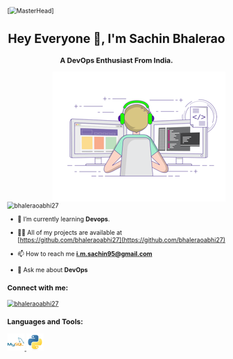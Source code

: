 [![MasterHead](https://grad.uwo.ca/img/programs/mda_Banner.jpg)]
<h1 align="center">Hey Everyone 👋, I'm Sachin Bhalerao</h1>
<h3 align="center">A DevOps Enthusiast From India.</h3>
<img align="right" alt="Coding" width="400" src="https://raw.githubusercontent.com/devSouvik/devSouvik/master/gif3.gif">
<p align="left"> <img src="https://komarev.com/ghpvc/?username=bhaleraoabhi27&label=Profile%20views&color=0e75b6&style=flat" alt="bhaleraoabhi27" /> </p>



- 🌱 I’m currently learning **Devops**.

- 👨‍💻 All of my projects are available at [https://github.com/bhaleraoabhi27](https://github.com/bhaleraoabhi27)

- 📫 How to reach me **i.m.sachin95@gmail.com**

- 💬 Ask me about **DevOps**

<h3 align="left">Connect with me:</h3>
<p align="left">
<a href="https://www.linkedin.com/in/sachin-bhalerao-678125165/" target="blank"><img align="center" src="https://raw.githubusercontent.com/rahuldkjain/github-profile-readme-generator/master/src/images/icons/Social/linked-in-alt.svg" alt="bhaleraoabhi27" height="30" width="40" /></a>

</p>

<h3 align="left">Languages and Tools:</h3>
<p align="left"> <a href="https://www.mysql.com/" target="_blank" rel="noreferrer"> <img src="https://raw.githubusercontent.com/devicons/devicon/master/icons/mysql/mysql-original-wordmark.svg" alt="mysql" width="40" height="40"/> </a> <a href="https://www.python.org" target="_blank" rel="noreferrer"> <img src="https://raw.githubusercontent.com/devicons/devicon/master/icons/python/python-original.svg" alt="python" width="40" height="40"/> </a> </p>



<!---
bhaleraoabhi27/Sachin is a ✨ special ✨ repository because its `README.md` (this file) appears on your GitHub profile.
You can click the Preview link to take a look at your changes.
--->
